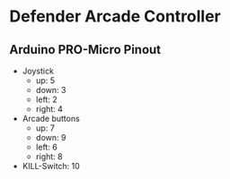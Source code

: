 # Defender Arcade Controller

## Arduino PRO-Micro Pinout

- Joystick
  - up: 5
  - down: 3
  - left: 2
  - right: 4
- Arcade buttons
  - up: 7
  - down: 9
  - left: 6
  - right: 8
- KILL-Switch: 10
